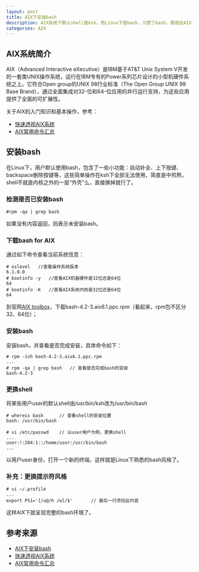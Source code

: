 ```yaml
---
layout: post
title: AIX下安装bash
description: AIX系统下默认shell是ksh，而Linux下是bash，习惯了bash，那就在AIX下继续使用bash吧
categories: AIX
---
```


## AIX系统简介

AIX（Advanced Interactive eXecutive）是IBM基于AT&T Unix System V开发的一套类UNIX操作系统，运行在IBM专有的Power系列芯片设计的小型机硬件系统之上。它符合Open group的UNIX 98行业标准（The Open Group UNIX 98 Base Brand），通过全面集成对32-位和64-位应用的并行运行支持，为这些应用提供了全面的可扩展性。

关于AIX的入门知识和基本操作，参考：

* [快速透视AIX系统][快速透视AIX系统]
* [AIX常用命令汇总][AIX常用命令汇总]

## 安装bash

在Linux下，用户默认使用bash，包含了一些小功能：自动补全、上下按键、backspace删除按键等，这些简单操作在ksh下全部无法使用，简直是中煎熬，shell不就是内核之外的一层“外壳”么，直接换掉就行了。

### 检测是否已安装bash

	#rpm -qa | grep bash
	
如果没有内容返回，则表示未安装bash。

### 下载bash for AIX

通过如下命令查看当前系统信息：

	# oslevel	//查看操作系统版本
	6.1.0.0
	# bootinfo -y	//查看AIX机器硬件是32位还是64位
	64
	# bootinfo -K	//查看AIX系统内核是32位还是64位
	64

到官网[AIX toolbox][AIX toolbox]，下载bash-4.2-3.aix6.1.ppc.rpm（看起来，rpm包不区分32、64位）；

### 安装bash

安装bash，并查看是否完成安装，具体命令如下：

	# rpm -ivh bash-4.2-3.aix6.1.ppc.rpm
	...
	# rpm -qa | grep bash	// 查看是否完成bash的安装
	bash-4.2-3
	
### 更换shell

将某些用户user的默认shell由/usr/bin/ksh改为/usr/bin/bash

	# whereis bash		// 查看shell的安装位置
	bash: /usr/bin/bash
	
	# vi /etc/passwd	// 以user用户为例，更换shell
	...
	user:!:204:1::/home/user:/usr/bin/bash
	...
	
以用户user身份，打开一个新的终端，这样就是Linux下熟悉的bash风格了。

### 补充：更换提示符风格

	# vi ~/.profile
	...
	export PS1='[/u@/h /w]/$'		// 最后一行添加此内容
	
这样AIX下就呈现完整的bash环境了。





## 参考来源

* [AIX下安装bash][AIX下安装bash]
* [快速透视AIX系统][快速透视AIX系统]
* [AIX常用命令汇总][AIX常用命令汇总]





[NingG]:    		http://ningg.github.com  "NingG"
[AIX下安装bash]:	http://blog.csdn.net/zztp01/article/details/6213451
[AIX toolbox]:		http://www-03.ibm.com/systems/power/software/aix/linux/toolbox/alpha.html
[快速透视AIX系统]:	http://www.ibm.com/developerworks/cn/aix/library/1111_liuge_getstartaix/
[AIX常用命令汇总]:	http://www.ibm.com/developerworks/cn/aix/library/au-dutta_cmds.html
